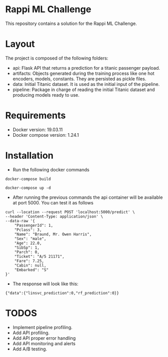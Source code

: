 # Rappi ML Challenge

This repository contains a solution for the Rappi ML Challenge.

# Layout

The project is composed of the following folders:
- api: Flask API that returns a prediction for a titanic passenger payload.
- artifacts: Objects generated during the training process like one hot encoders, models, constants. They are persisted as pickle files.
- data: Initial Titanic dataset. It is used as the initial input of the pipeline.
- pipeline: Package in charge of reading the initial Titanic dataset and producing models ready to use.

# Requirements

- Docker version: 19.03.11
- Docker compose version: 1.24.1

# Installation

- Run the following docker commands

`docker-compose build`

`docker-compose up -d`

- After running the previous commands the api container will be available at port 5000. You can test it as follows

```
curl --location --request POST 'localhost:5000/predict' \
--header 'Content-Type: application/json' \
--data-raw '{
    "PassengerId": 1,
    "Pclass": 3,
    "Name": "Braund, Mr. Owen Harris",
    "Sex": "male",
    "Age": 22.0,
    "SibSp": 1,
    "Parch": 0,
    "Ticket": "A/5 21171",
    "Fare": 7.25,
    "Cabin": null,
    "Embarked": "S"
}'
```

- The response will look like this:

```
{"data":{"linsvc_prediction":0,"rf_prediction":0}}
```

# TODOS

- Implement pipeline profiling.
- Add API profiling.
- Add API proper error handling
- Add API monitoring and alerts
- Add A/B testing.
